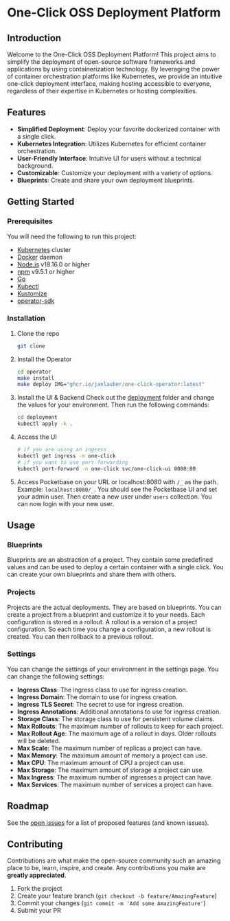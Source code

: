 # One-Click OSS Deployment Platform

## Introduction

Welcome to the One-Click OSS Deployment Platform! This project aims to simplify the deployment of open-source software frameworks and applications by using containerization technology. By leveraging the power of container orchestration platforms like Kubernetes, we provide an intuitive one-click deployment interface, making hosting accessible to everyone, regardless of their expertise in Kubernetes or hosting complexities.

## Features

- **Simplified Deployment**: Deploy your favorite dockerized container with a single click.
- **Kubernetes Integration**: Utilizes Kubernetes for efficient container orchestration.
- **User-Friendly Interface**: Intuitive UI for users without a technical background.
- **Customizable**: Customize your deployment with a variety of options.
- **Blueprints**: Create and share your own deployment blueprints.

## Getting Started

### Prerequisites

You will need the following to run this project:

- [Kubernetes](https://kubernetes.io/) cluster
- [Docker](https://www.docker.com/) daemon
- [Node.js](https://nodejs.org/en/) v18.16.0 or higher
- [npm](https://www.npmjs.com/) v9.5.1 or higher
- [Go](https://golang.org/)
- [Kubectl](https://kubernetes.io/docs/tasks/tools/)
- [Kustomize](https://kubernetes.io/docs/tasks/manage-kubernetes-objects/kustomization/)
- [operator-sdk](https://sdk.operatorframework.io/docs/installation/)

### Installation

1. Clone the repo
   ```sh
   git clone
    ```

2. Install the Operator
    ```sh
    cd operator
    make install
    make deploy IMG="ghcr.io/janlauber/one-click-operator:latest"
    ```

3. Install the UI & Backend
    Check out the [deployment](./deployment/) folder and change the values for your environment. Then run the following commands:
    ```sh
    cd deployment
    kubectl apply -k .
    ```

4. Access the UI
    ```sh
    # if you are using an ingress
    kubectl get ingress -n one-click
    # if you want to use port-forwarding
    kubectl port-forward -n one-click svc/one-click-ui 8080:80
    ```

5. Access Pocketbase on your URL or localhost:8080 with `/_` as the path. Example: `localhost:8080/_`. You should see the Pocketbase UI and set your admin user. Then create a new user under `users` collection. You can now login with your new user.

## Usage

### Blueprints

Blueprints are an abstraction of a project. They contain some predefined values and can be used to deploy a certain container with a single click. You can create your own blueprints and share them with others.

### Projects

Projects are the actual deployments. They are based on blueprints. You can create a project from a blueprint and customize it to your needs.
Each configuration is stored in a rollout. A rollout is a version of a project configuration. So each time you change a configuration, a new rollout is created. You can then rollback to a previous rollout.

### Settings

You can change the settings of your environment in the settings page. You can change the following settings:

- **Ingress Class**: The ingress class to use for ingress creation.
- **Ingress Domain**: The domain to use for ingress creation.
- **Ingress TLS Secret**: The secret to use for ingress creation.
- **Ingress Annotations**: Additional annotations to use for ingress creation.
- **Storage Class**: The storage class to use for persistent volume claims.
- **Max Rollouts**: The maximum number of rollouts to keep for each project.
- **Max Rollout Age**: The maximum age of a rollout in days. Older rollouts will be deleted.
- **Max Scale**: The maximum number of replicas a project can have.
- **Max Memory**: The maximum amount of memory a project can use.
- **Max CPU**: The maximum amount of CPU a project can use.
- **Max Storage**: The maximum amount of storage a project can use.
- **Max Ingress**: The maximum number of ingresses a project can have.
- **Max Services**: The maximum number of services a project can have.

## Roadmap

See the [open issues](https://github.com/janlauber/one-click/issues) for a list of proposed features (and known issues).

## Contributing

Contributions are what make the open-source community such an amazing place to be, learn, inspire, and create. Any contributions you make are **greatly appreciated**.

1. Fork the project
2. Create your feature branch (`git checkout -b feature/AmazingFeature`)
3. Commit your changes (`git commit -m 'Add some AmazingFeature'`)
4. Submit your PR

